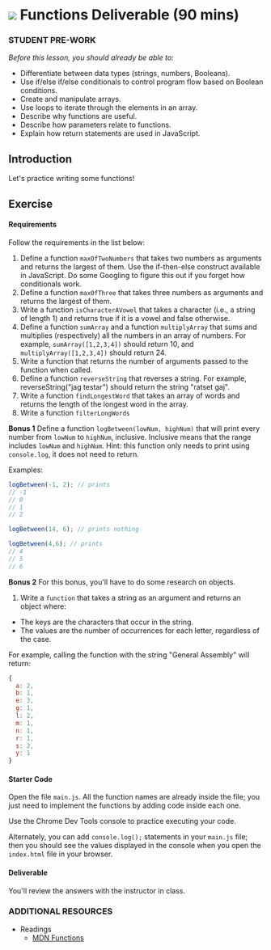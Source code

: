 # ![](https://ga-dash.s3.amazonaws.com/production/assets/logo-9f88ae6c9c3871690e33280fcf557f33.png) Functions Deliverable (90 mins)


### STUDENT PRE-WORK
*Before this lesson, you should already be able to:*

- Differentiate between data types (strings, numbers, Booleans).
- Use if/else if/else conditionals to control program flow based on Boolean conditions.
- Create and manipulate arrays.
- Use loops to iterate through the elements in an array.
- Describe why functions are useful.
- Describe how parameters relate to functions.
- Explain how return statements are used in JavaScript.


## Introduction

Let's practice writing some functions! 

## Exercise

#### Requirements

Follow the requirements in the list below:

1. Define a function `maxOfTwoNumbers` that takes two numbers as arguments and returns the largest of them. Use the if-then-else construct available in JavaScript. Do some Googling to figure this out if you forget how conditionals work.
2. Define a function `maxOfThree` that takes three numbers as arguments and returns the largest of them.
3. Write a function `isCharacterAVowel` that takes a character (i.e., a string of length 1) and returns true if it is a vowel and false otherwise.
4. Define a function `sumArray` and a function `multiplyArray` that sums and multiplies (respectively) all the numbers in an array of numbers. For example, `sumArray([1,2,3,4])` should return 10, and `multiplyArray([1,2,3,4])` should return 24.
5. Write a function that returns the number of arguments passed to the function when called.
6. Define a function `reverseString` that reverses a string. For example, reverseString("jag testar") should return the string "ratset gaj".
7. Write a function `findLongestWord` that takes an array of words and returns the length of the longest word in the array.
8. Write a function `filterLongWords` 

**Bonus 1**
Define a function `logBetween(lowNum, highNum)` that will print every number
from `lowNum` to `highNum`, inclusive. Inclusive means that the range includes
`lowNum` and `highNum`. Hint: this function only needs to print using `console.log`,
it does not need to return.

Examples:
```javascript
logBetween(-1, 2); // prints
// -1
// 0
// 1
// 2

logBetween(14, 6); // prints nothing

logBetween(4,6); // prints
// 4
// 5
// 6
```

**Bonus 2**
For this bonus, you'll have to do some research on objects.

1. Write a `function` that takes a string as an argument and returns an object where:

  - The keys are the characters that occur in the string.
  - The values are the number of occurrences for each letter, regardless of the case.

For example, calling the function with the string "General Assembly" will return:

```javascript
{
  a: 2,
  b: 1,
  e: 3,
  g: 1,
  l: 2,
  m: 1,
  n: 1,
  r: 1,
  s: 2,
  y: 1
}
```

#### Starter Code

Open the file `main.js`. All the function names are already inside the file; you just need to implement the functions by adding code inside each one.

Use the Chrome Dev Tools console to practice executing your code.

Alternately, you can add `console.log();` statements in your `main.js` file; then you should see the values displayed in the console when you open the `index.html` file in your browser.

#### Deliverable

You'll review the answers with the instructor in class.



### ADDITIONAL RESOURCES

- Readings
	- [MDN Functions](https://developer.mozilla.org/en-US/docs/Web/JavaScript/Guide/Functions)

